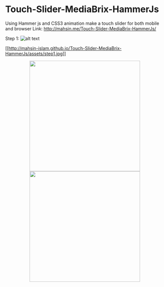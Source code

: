 # Touch-Slider-MediaBrix-HammerJs
Using Hammer js and CSS3 animation make a touch slider for both mobile and browser
Link: http://mahsin.me/Touch-Slider-MediaBrix-HammerJs/

Step 1: 
![alt text](http://mahsin-islam.github.io/Touch-Slider-MediaBrix-HammerJs/assets/step1.jpg)

[[http://mahsin-islam.github.io/Touch-Slider-MediaBrix-HammerJs/assets/step1.jpg]]

<p align="center">
  <img src="http://mahsin-islam.github.io/Touch-Slider-MediaBrix-HammerJs/assets/step1.jpg" width="350"/>
  <img src="http://mahsin-islam.github.io/Touch-Slider-MediaBrix-HammerJs/assets/step1.jpg" width="350"/>
</p>
